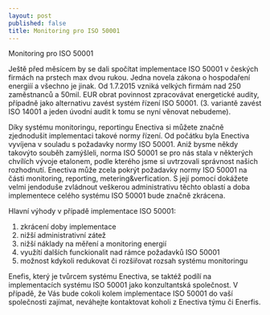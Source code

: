 ```yaml
---
layout: post
published: false
title: Monitoring pro ISO 50001
---
```


Monitoring pro ISO 50001

Ještě před měsícem by se dali spočítat implementace ISO 50001 v českých firmách na prstech max dvou rukou. Jedna novela zákona o hospodaření energiíí a všechno je jinak. Od 1.7.2015 vzniká velkých firmám nad 250 zaměstnanců a 50mil. EUR obrat povinnost zpracovávat energetické audity, případně jako alternativu zavést systém řízení ISO 50001. (3. variantě zavést ISO 14001 a jeden úvodní audit k tomu se nyní věnovat nebudeme).

Díky systému monitoringu, reportingu Enectiva si můžete značně zjednodušit implementaci takové normy řízení. Od počátku byla Enectiva vyvíjena v souladu s požadavky normy ISO 50001. Aniž bysme někdy takovýto souběh zamýšleli, norma ISO 50001 se pro nás stala v některých chvílích vývoje etalonem, podle kterého jsme si uvtrzovali správnost našich rozhodnutí. Enectiva může zcela pokrýt požadavky normy ISO 50001 na části monitoring, reporting, metering&verfication. S její pomocí dokážete velmi jendoduše zvládnout veškerou administrativu těchto oblastí a doba implementece celého systému ISO 50001 bude značně zkrácena.

Hlavní výhody v případě implementace ISO 50001:

1. zkrácení doby implementace
2. nižší administrativní zátež
3. nižší náklady na měření a monitoring energií
4. využítí dalších funckionalit nad rámce požadavků ISO 50001
5. možnost kdykoli redukovat či rozšiřovat rozsah systému monitoringu

Enefis, který je tvůrcem systému Enectiva, se taktéž podílí na implementacích systému ISO 50001 jako konzultantská společnost. V případě, že Vás bude cokoli kolem implementace ISO 50001 do vaší společnosti zajímat, neváhejte kontaktovat koholi z Enectiva týmu či Enerfis.
